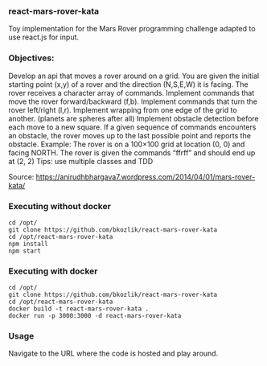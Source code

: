 ### react-mars-rover-kata

Toy implementation for the Mars Rover programming challenge adapted to use react.js for input.

### Objectives:

Develop an api that moves a rover around on a grid.
You are given the initial starting point (x,y) of a rover and the direction (N,S,E,W) it is facing.
The rover receives a character array of commands.
Implement commands that move the rover forward/backward (f,b).
Implement commands that turn the rover left/right (l,r).
Implement wrapping from one edge of the grid to another. (planets are spheres after all)
Implement obstacle detection before each move to a new square. If a given sequence of commands encounters an obstacle, the rover moves up to the last possible point and reports the obstacle.
Example: The rover is on a 100×100 grid at location (0, 0) and facing NORTH. The rover is given the commands “ffrff” and should end up at (2, 2)
Tips: use multiple classes and TDD

Source:
https://anirudhbhargava7.wordpress.com/2014/04/01/mars-rover-kata/


### Executing without docker
```
cd /opt/
git clone https://github.com/bkozlik/react-mars-rover-kata
cd /opt/react-mars-rover-kata
npm install
npm start
```


### Executing with docker

```
cd /opt/
git clone https://github.com/bkozlik/react-mars-rover-kata
cd /opt/react-mars-rover-kata
docker build -t react-mars-rover-kata .
docker run -p 3000:3000 -d react-mars-rover-kata
```

### Usage
Navigate to the URL where the code is hosted and play around.


